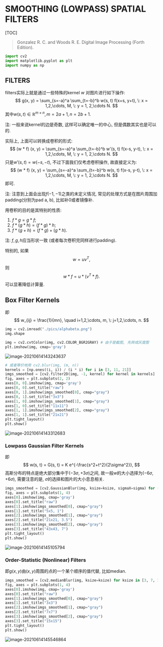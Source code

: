 # SMOOTHING (LOWPASS) SPATIAL FILTERS



[TOC]

> Gonzalez R. C. and Woods R. E. Digital Image Processing (Forth Edition).



```python
import cv2
import matplotlib.pyplot as plt
import numpy as np
```



## FILTERS



filters实际上就是通过一些特殊的kernel $w$ 对图片进行如下操作:
$$
g(x, y) = \sum_{s=-a}^a \sum_{t=-b}^b w(s, t) f(x+s, y+t), \: x = 1,2,\cdots, M, \: y = 1, 2,\cdots N.
$$
其中$w(s, t) \in \mathbb{R}^{m \times n}, m=2a+1, n = 2b+1$.

注: 一般来说kernel的边是奇数, 这样可以确定唯一的中心, 但是偶数其实也是可以的.

实际上, 上面可以转换成卷积的形式:
$$
(w * f) (x, y) = \sum_{s=-a}^a \sum_{t=-b}^b w'(s, t) f(x-s, y-t), \: x = 1,2,\cdots, M, \: y = 1, 2,\cdots N.
$$
只是$w'(s, t) = w(-s, -t)$, 不过下面我们仅考虑卷积操作, 故直接定义为:
$$
(w * f) (x, y) = \sum_{s=-a}^a \sum_{t=-b}^b w(s, t) f(x-s, y-t), \: x = 1,2,\cdots, M, \: y = 1, 2,\cdots N.
$$
即可.

注: 注意到上面会出现$f(-1, -1)$之类的未定义情况, 常见的处理方式是在图片周围加padding(分别为pad a, b), 比如补0或者镜像补.

用卷积的目的是其特别的性质:

1. $f * g = g * f$;
2. $f * (g * h) = (f * g) * h$;
3. $f * (g + h) = (f * g) + (g * h)$.

注: $f, g, h$应当形状一致 (或者每次卷积完同样进行padding).



特别的, 如果
$$
w = uv^T,
$$
则
$$
w * f = u * (v^T * f).
$$
可以显著降低计算量.



## Box Filter Kernels



即
$$
w_{ij} = \frac{1}{mn}, \quad i=1,2,\cdots, m, \: j=1,2,\cdots, n.
$$




```python
img = cv2.imread("./pics/alphabeta.png")
img.shape
```



```python
img = cv2.cvtColor(img, cv2.COLOR_BGR2GRAY) # 由于是截图, 先转成灰度图
plt.imshow(img, cmap='gray')
```



![image-20210614143243637](https://i.loli.net/2021/06/14/8gVxFfQc5iYmEN3.png)



```python
# 或者等价地用 cv2.blur(img, (m, n))
kernels = [np.ones((i, i)) / (i * i) for i in [3, 11, 21]]
imgs_smoothed = [cv2.filter2D(img, -1, kernel) for kernel in kernels]
fig, axes = plt.subplots(2, 2)
axes[0, 0].imshow(img, cmap='gray')
axes[0, 0].set_title("raw")
axes[0, 1].imshow(imgs_smoothed[0], cmap="gray")
axes[0, 1].set_title("3x3")
axes[1, 0].imshow(imgs_smoothed[1], cmap="gray")
axes[1, 0].set_title("11x11")
axes[1, 1].imshow(imgs_smoothed[2], cmap="gray")
axes[1, 1].set_title("21x21")
plt.tight_layout()
plt.show()
```



![image-20210614143312683](https://i.loli.net/2021/06/14/mGvZDHxjbilAeOB.png)

### Lowpass Gaussian Filter Kernels



即
$$
w(s, t) = G(s, t) = K e^{-\frac{s^2+t^2}{2\sigma^2}},
$$
高斯分布的特点是绝大部分集中于$(-3\sigma, +3\sigma)$之间, 故一般$w$的大小选择为$(-6\sigma, +6\sigma)$, 需要注意的是, $\sigma$的选择和图片的大小息息相关.



```python
imgs_smoothed = [cv2.GaussianBlur(img, ksize=ksize, sigmaX=sigma) for (ksize, sigma) in [((5, 5), 1), ((21, 21), 3.5), ((43, 43), 7)]]
fig, axes = plt.subplots(1, 4)
axes[0].imshow(img, cmap='gray')
axes[0].set_title("raw")
axes[1].imshow(imgs_smoothed[0], cmap="gray")
axes[1].set_title("5x5, 1")
axes[2].imshow(imgs_smoothed[1], cmap="gray")
axes[2].set_title("21x21, 3.5")
axes[3].imshow(imgs_smoothed[2], cmap="gray")
axes[3].set_title("43x43, 7")
plt.tight_layout()
plt.show()
```



![image-20210614145105794](https://i.loli.net/2021/06/14/OunzWqFPY1cr8mx.png)

### Order-Statistic (Nonlinear) Filters



即$g(x, y)$由$(x, y)$周围的点的一个某个顺序的值代替, 比如median.



```python
imgs_smoothed = [cv2.medianBlur(img, ksize=ksize) for ksize in [3, 7, 15]]
fig, axes = plt.subplots(1, 4)
axes[0].imshow(img, cmap='gray')
axes[0].set_title("raw")
axes[1].imshow(imgs_smoothed[0], cmap="gray")
axes[1].set_title("3x3")
axes[2].imshow(imgs_smoothed[1], cmap="gray")
axes[2].set_title("7x7")
axes[3].imshow(imgs_smoothed[2], cmap="gray")
axes[3].set_title("15x15")
plt.tight_layout()
plt.show()
```



![image-20210614145546864](https://i.loli.net/2021/06/14/VpNMztOlXJuBWDI.png)

